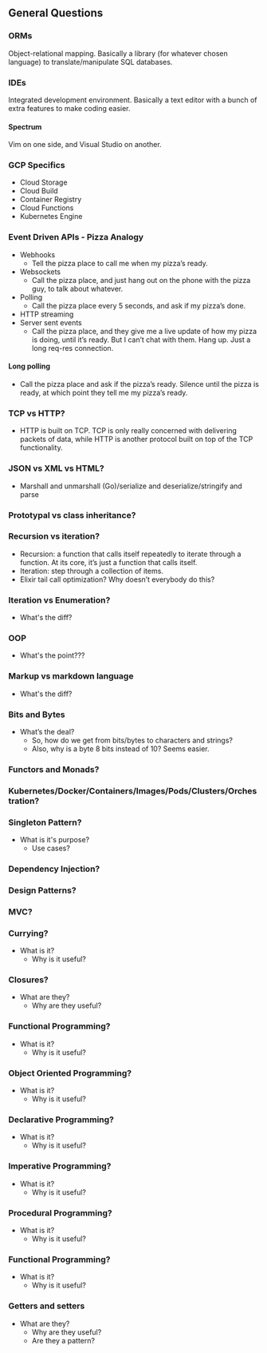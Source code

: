 ## General Questions

### ORMs

Object-relational mapping. Basically a library (for whatever chosen language) to translate/manipulate SQL databases.

### IDEs

Integrated development environment. Basically a text editor with a bunch of extra features to make coding easier.

#### Spectrum

Vim on one side, and Visual Studio on another.

### GCP Specifics

- Cloud Storage
- Cloud Build
- Container Registry
- Cloud Functions
- Kubernetes Engine

### Event Driven APIs - Pizza Analogy

- Webhooks
  - Tell the pizza place to call me when my pizza’s ready.
- Websockets
  - Call the pizza place, and just hang out on the phone with the pizza guy, to talk about whatever.
- Polling
  - Call the pizza place every 5 seconds, and ask if my pizza’s done.
- HTTP streaming
- Server sent events
  - Call the pizza place, and they give me a live update of how my pizza is doing, until it’s ready. But I can’t chat with them. Hang up. Just a long req-res connection.

#### Long polling

- Call the pizza place and ask if the pizza’s ready. Silence until the pizza is ready, at which point they tell me my pizza’s ready.

### TCP vs HTTP?

- HTTP is built on TCP. TCP is only really concerned with delivering packets of data, while HTTP is another protocol built on top of the TCP functionality.

### JSON vs XML vs HTML?

- Marshall and unmarshall (Go)/serialize and deserialize/stringify and parse

### Prototypal vs class inheritance?

### Recursion vs iteration?

- Recursion: a function that calls itself repeatedly to iterate through a function. At its core, it’s just a function that calls itself.
- Iteration: step through a collection of items.
- Elixir tail call optimization? Why doesn’t everybody do this?

### Iteration vs Enumeration?

- What's the diff?

### OOP

- What's the point???

### Markup vs markdown language

- What's the diff?

### Bits and Bytes

- What’s the deal?
  - So, how do we get from bits/bytes to characters and strings?
  - Also, why is a byte 8 bits instead of 10? Seems easier.

### Functors and Monads?

### Kubernetes/Docker/Containers/Images/Pods/Clusters/Orchestration?

### Singleton Pattern?

- What is it's purpose?
  - Use cases?

### Dependency Injection?

### Design Patterns?

### MVC?

### Currying?

- What is it?
  - Why is it useful?

### Closures?

- What are they?
  - Why are they useful?

### Functional Programming?

- What is it?
  - Why is it useful?

### Object Oriented Programming?

- What is it?
  - Why is it useful?

### Declarative Programming?

- What is it?
  - Why is it useful?

### Imperative Programming?

- What is it?
  - Why is it useful?

### Procedural Programming?

- What is it?
  - Why is it useful?

### Functional Programming?

- What is it?
  - Why is it useful?

### Getters and setters

- What are they?
  - Why are they useful?
  - Are they a pattern?